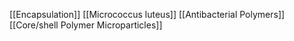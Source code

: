 [[Encapsulation]]
[[Micrococcus luteus]]
[[Antibacterial Polymers]]
[[Core/shell Polymer Microparticles]]
